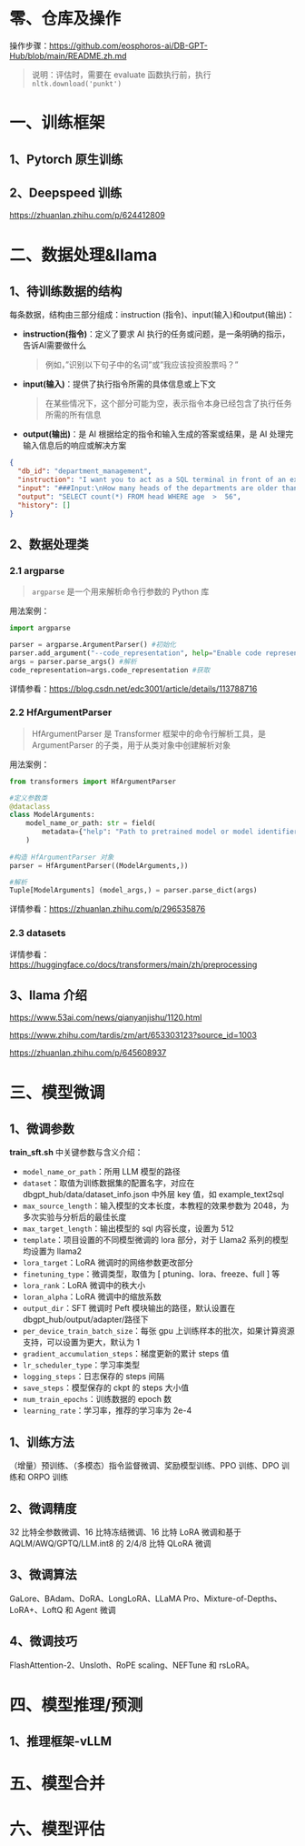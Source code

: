 # 零、仓库及操作

操作步骤：https://github.com/eosphoros-ai/DB-GPT-Hub/blob/main/README.zh.md

> 说明：评估时，需要在 evaluate 函数执行前，执行 `nltk.download('punkt')`

# 一、训练框架

## 1、Pytorch 原生训练





## 2、Deepspeed 训练

https://zhuanlan.zhihu.com/p/624412809



# 二、数据处理&llama

## 1、待训练数据的结构

每条数据，结构由三部分组成：instruction (指令)、input(输入)和output(输出)：

- **instruction(指令)**：定义了要求 AI 执行的任务或问题，是一条明确的指示，告诉AI需要做什么

    > 例如，”识别以下句子中的名词”或”我应该投资股票吗？”

- **input(输入)**：提供了执行指令所需的具体信息或上下文

    > 在某些情况下，这个部分可能为空，表示指令本身已经包含了执行任务所需的所有信息

- **output(输出)**：是 AI 根据给定的指令和输入生成的答案或结果，是 AI 处理完输入信息后的响应或解决方案

```json
{
  "db_id": "department_management",
  "instruction": "I want you to act as a SQL terminal in front of an example database, you need only to return the sql command to me.Below is an instruction that describes a task, Write a response that appropriately completes the request.\n\"\n##Instruction:\ndepartment_management contains tables such as department, head, management. Table department has columns such as Department_ID, Name, Creation, Ranking, Budget_in_Billions, Num_Employees. Department_ID is the primary key.\nTable head has columns such as head_ID, name, born_state, age. head_ID is the primary key.\nTable management has columns such as department_ID, head_ID, temporary_acting. department_ID is the primary key.\nThe head_ID of management is the foreign key of head_ID of head.\nThe department_ID of management is the foreign key of Department_ID of department.\n\n",
  "input": "###Input:\nHow many heads of the departments are older than 56 ?\n\n###Response:",
  "output": "SELECT count(*) FROM head WHERE age  >  56",
  "history": []
}
```

## 2、数据处理类

### 2.1 argparse

> `argparse` 是一个用来解析命令行参数的 Python 库

用法案例：

```python
import argparse

parser = argparse.ArgumentParser() #初始化
parser.add_argument("--code_representation", help="Enable code representation", default=False) #定义
args = parser.parse_args() #解析
code_representation=args.code_representation #获取
```

详情参看：https://blog.csdn.net/edc3001/article/details/113788716

### 2.2 HfArgumentParser

> HfArgumentParser 是 Transformer 框架中的命令行解析工具，是 ArgumentParser 的子类，用于从类对象中创建解析对象

用法案例：

```python
from transformers import HfArgumentParser

#定义参数类
@dataclass
class ModelArguments:
    model_name_or_path: str = field(
        metadata={"help": "Path to pretrained model or model identifier from huggingface.co/models."}
    )
    
#构造 HfArgumentParser 对象
parser = HfArgumentParser((ModelArguments,))

#解析
Tuple[ModelArguments] (model_args,) = parser.parse_dict(args)
```

详情参看：https://zhuanlan.zhihu.com/p/296535876

### 2.3 datasets





详情参看：https://huggingface.co/docs/transformers/main/zh/preprocessing

## 3、llama 介绍

https://www.53ai.com/news/qianyanjishu/1120.html

https://www.zhihu.com/tardis/zm/art/653303123?source_id=1003

https://zhuanlan.zhihu.com/p/645608937



# 三、模型微调

## 1、微调参数

**train_sft.sh** 中关键参数与含义介绍：

- `model_name_or_path`：所用 LLM 模型的路径
- `dataset`：取值为训练数据集的配置名字，对应在 dbgpt_hub/data/dataset_info.json 中外层 key 值，如 example_text2sql
- `max_source_length`：输入模型的文本长度，本教程的效果参数为 2048，为多次实验与分析后的最佳长度
- `max_target_length`：输出模型的 sql 内容长度，设置为 512
- `template`：项目设置的不同模型微调的 lora 部分，对于 Llama2 系列的模型均设置为 llama2
- `lora_target`：LoRA 微调时的网络参数更改部分
- `finetuning_type`：微调类型，取值为 [ ptuning、lora、freeze、full ] 等
- `lora_rank`：LoRA 微调中的秩大小
- `loran_alpha`：LoRA 微调中的缩放系数
- `output_dir`：SFT 微调时 Peft 模块输出的路径，默认设置在 dbgpt_hub/output/adapter/路径下
- `per_device_train_batch_size`：每张 gpu 上训练样本的批次，如果计算资源支持，可以设置为更大，默认为 1
- `gradient_accumulation_steps`：梯度更新的累计 steps 值
- `lr_scheduler_type`：学习率类型
- `logging_steps`：日志保存的 steps 间隔
- `save_steps`：模型保存的 ckpt 的 steps 大小值
- `num_train_epochs`：训练数据的 epoch 数
- `learning_rate`：学习率，推荐的学习率为 2e-4





## 1、训练方法

（增量）预训练、（多模态）指令监督微调、奖励模型训练、PPO 训练、DPO 训练和 ORPO 训练





## 2、微调精度

32 比特全参数微调、16 比特冻结微调、16 比特 LoRA 微调和基于 AQLM/AWQ/GPTQ/LLM.int8 的 2/4/8 比特 QLoRA 微调



## 3、微调算法

GaLore、BAdam、DoRA、LongLoRA、LLaMA Pro、Mixture-of-Depths、LoRA+、LoftQ 和 Agent 微调



## 4、微调技巧

FlashAttention-2、Unsloth、RoPE scaling、NEFTune 和 rsLoRA。







# 四、模型推理/预测

## 1、推理框架-vLLM













# 五、模型合并











# 六、模型评估































